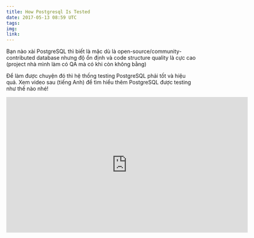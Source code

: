 ```yaml
---
title: How Postgresql Is Tested
date: 2017-05-13 08:59 UTC
tags:
img: 
link: 
---
```


Bạn nào xài PostgreSQL thì biết là mặc dù là open-source/community-contributed database nhưng độ ổn định và code structure quality là cực cao (project nhà mình làm có QA mà có khi còn không bằng)

Để làm được chuyện đó thì hệ thống testing PostgreSQL phải tốt và hiệu quả. Xem video sau (tiếng Anh) để tìm hiểu thêm PostgreSQL được testing như thế nào nhé!

<iframe width="640" height="360" src="https://www.youtube.com/embed/-sjyjpUbYO0" frameborder="0" allowfullscreen></iframe>